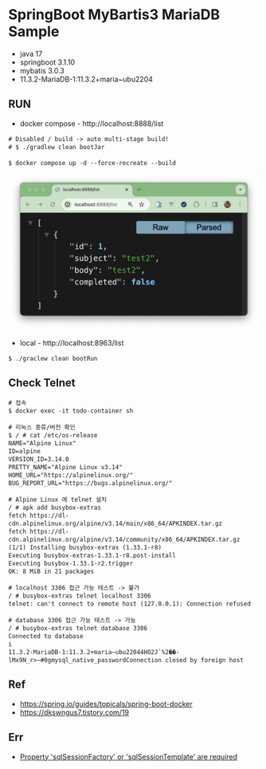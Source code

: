# SpringBoot MyBartis3 MariaDB Sample

- java 17
- springboot 3.1.10
- mybatis 3.0.3
- 11.3.2-MariaDB-1:11.3.2+maria~ubu2204

## RUN
- docker compose - http://localhost:8888/list
```
# Disabled / build -> auto multi-stage build!
# $ ./gradlew clean bootJar

$ docker compose up -d --force-recreate --build
```
![list](./screenshot/list.png)

- local - http://localhost:8963/list
```
$ ./graclew clean bootRun
```

## Check Telnet
```
# 접속
$ docker exec -it todo-container sh

# 리눅스 종류/버전 확인
$ / # cat /etc/os-release
NAME="Alpine Linux"
ID=alpine
VERSION_ID=3.14.0
PRETTY_NAME="Alpine Linux v3.14"
HOME_URL="https://alpinelinux.org/"
BUG_REPORT_URL="https://bugs.alpinelinux.org/"

# Alpine Linux 에 telnet 설치
/ # apk add busybox-extras
fetch https://dl-cdn.alpinelinux.org/alpine/v3.14/main/x86_64/APKINDEX.tar.gz
fetch https://dl-cdn.alpinelinux.org/alpine/v3.14/community/x86_64/APKINDEX.tar.gz
(1/1) Installing busybox-extras (1.33.1-r8)
Executing busybox-extras-1.33.1-r8.post-install
Executing busybox-1.33.1-r2.trigger
OK: 8 MiB in 21 packages

# localhost 3306 접근 가능 테스트 -> 불가
/ # busybox-extras telnet localhost 3306
telnet: can't connect to remote host (127.0.0.1): Connection refused

# database 3306 접근 가능 테스트 -> 가능
/ # busybox-extras telnet database 3306
Connected to database
i
11.3.2-MariaDB-1:11.3.2+maria~ubu22044HO2J`%2��-lMx9N_r>~#0gmysql_native_passwordConnection closed by foreign host
```

## Ref
- https://spring.io/guides/topicals/spring-boot-docker
- https://dkswngus7.tistory.com/19


## Err
- [Property 'sqlSessionFactory' or 'sqlSessionTemplate' are required](https://stackoverflow.com/questions/75136845/property-sqlsessionfactory-or-sqlsessiontemplate-are-required-the-problem-i)
